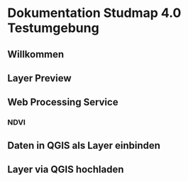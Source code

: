 # Dokumentation Studmap 4.0 Testumgebung

## Willkommen

## Layer Preview

## Web Processing Service

### NDVI

## Daten in QGIS als Layer einbinden

## Layer via QGIS hochladen
